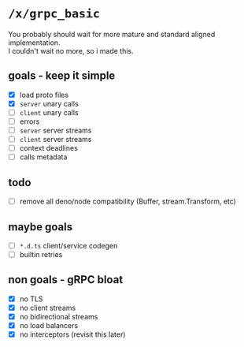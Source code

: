 # `/x/grpc_basic`

You probably should wait for more mature and standard aligned implementation.  
I couldn't wait no more, so i made this.

## goals - keep it simple

- [x] load proto files
- [x] `server` unary calls
- [ ] `client` unary calls
- [ ] errors
- [ ] `server` server streams
- [ ] `client` server streams
- [ ] context deadlines
- [ ] calls metadata

## todo
- [ ] remove all deno/node compatibility (Buffer, stream.Transform, etc)

## maybe goals

- [ ] `*.d.ts` client/service codegen
- [ ] builtin retries

## non goals - gRPC bloat

- [x] no TLS
- [x] no client streams
- [x] no bidirectional streams
- [x] no load balancers
- [x] no interceptors (revisit this later)
